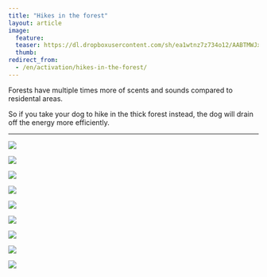 ```yaml
---
title: "Hikes in the forest"
layout: article
image:
  feature:
  teaser: https://dl.dropboxusercontent.com/sh/ea1wtnz7z734o12/AABTMWJxiTpirXTBb_hg-n05a/mikin-kuvat/2/DSC10631-245px.jpg
  thumb:
redirect_from:
  - /en/activation/hikes-in-the-forest/
---
```


Forests have multiple times more of scents and sounds compared to residental areas.

So if you take your dog to hike in the thick forest instead, the dog will drain off the energy more efficiently.

---

[![](https://dl.dropboxusercontent.com/sh/ea1wtnz7z734o12/AAD9U9SXchKMrZq3PqFMSPz6a/mikin-kuvat/2/DSC10630-800px.jpg)](https://dl.dropboxusercontent.com/sh/ea1wtnz7z734o12/AACX5e2lIHZG32hg5Fk8BWgoa/mikin-kuvat/2/DSC10630.jpg)

[![](https://dl.dropboxusercontent.com/sh/ea1wtnz7z734o12/AACHbpZ-rcH67Vf6h_Gy5MVpa/mikin-kuvat/2/DSC10631-800px.jpg)](https://dl.dropboxusercontent.com/sh/ea1wtnz7z734o12/AACj3wf2cyCw3FJwV-zzkqKca/mikin-kuvat/2/DSC10631.jpg)

[![](https://dl.dropboxusercontent.com/sh/ea1wtnz7z734o12/AABiiMLAY8rd0d4hcntbAkKZa/mikin-kuvat/2/DSC23761-800px.jpg)](https://dl.dropboxusercontent.com/sh/ea1wtnz7z734o12/AADJflK8fpv_hV8cACPdNftsa/mikin-kuvat/2/DSC23761.jpg)

[![](https://dl.dropboxusercontent.com/sh/ea1wtnz7z734o12/AAD9IO-L_zclVq9a3JdH5wB-a/mikin-kuvat/2/DSC29282-800px.jpg)](https://dl.dropboxusercontent.com/sh/ea1wtnz7z734o12/AACnO1N3K4ON_K0KtXB9_dEYa/mikin-kuvat/2/DSC29282.jpg)

[![](https://dl.dropboxusercontent.com/sh/ea1wtnz7z734o12/AAAkoc0zwbifMPHBheyEEuoBa/aktivointi/metsalenkit/DSC10769_2-800px.jpg)](https://dl.dropboxusercontent.com/sh/ea1wtnz7z734o12/AACLyjhju7cJUAOxJQmj_sDca/aktivointi/metsalenkit/DSC10769_2.jpg)

[![](https://dl.dropboxusercontent.com/sh/ea1wtnz7z734o12/AACz9UD7EjwHxedvvQwPf3Naa/aktivointi/metsalenkit/DSC10790_2-800px.jpg)](https://dl.dropboxusercontent.com/sh/ea1wtnz7z734o12/AAD_cDlNaI-vkLu-i-2egi0na/aktivointi/metsalenkit/DSC10790_2.jpg)

[![](https://dl.dropboxusercontent.com/sh/ea1wtnz7z734o12/AAAyU923O2ATaupIMjyHuekPa/aktivointi/metsalenkit/DSC10807_2-800px.jpg)](https://dl.dropboxusercontent.com/sh/ea1wtnz7z734o12/AADP-OTjRFz9L-VuAvkHJTB7a/aktivointi/metsalenkit/DSC10807_2.jpg)

[![](https://dl.dropboxusercontent.com/sh/ea1wtnz7z734o12/AAAb8UltAZBur0BCq6-KNRQZa/aktivointi/metsalenkit/DSC07372_2-800px.jpg)](https://dl.dropboxusercontent.com/sh/ea1wtnz7z734o12/AABYsw-F2OVqUfo-A3YhVU2Aa/aktivointi/metsalenkit/DSC07372_2.jpg)

[![](https://dl.dropboxusercontent.com/sh/ea1wtnz7z734o12/AAAR08nicrBzymsjouCQViiya/aktivointi/metsalenkit/DSC07392_2-800px.jpg)](https://dl.dropboxusercontent.com/sh/ea1wtnz7z734o12/AACzU97H0g5ishXhyxfaRdWca/aktivointi/metsalenkit/DSC07392_2.jpg)

